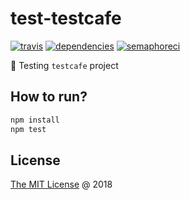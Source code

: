 # test-testcafe

[![travis](https://img.shields.io/travis/piecioshka/test-testcafe.svg)](https://travis-ci.org/piecioshka/test-testcafe)
[![dependencies](https://david-dm.org/piecioshka/test-testcafe.svg)](https://github.com/piecioshka/test-testcafe)
[![semaphoreci](https://semaphoreci.com/api/v1/piecioshka/test-testcafe/branches/master/badge.svg)](https://semaphoreci.com/piecioshka/test-testcafe)

:ledger: Testing `testcafe` project

## How to run?

```bash
npm install
npm test
```

## License

[The MIT License](http://piecioshka.mit-license.org) @ 2018
